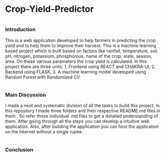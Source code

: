 # Crop-Yield-Predictor
#
### Introduction
This is a web application developed to help farmers in predicting the crop yield and to help them to improve their harvest. This is a machine learning based project which is built based on factors like rainfall, temperature, soil pH, nitrogen, potassium, phosphorous, name of the crop, state, season, area. On these various parameters the crop yield is calculated. In this project there are three units: 1. Frontend using REACT and CHAKRA-UI, 2. Backend using FLASK, 3. A machine learning model developed using Random Forest with Randomized CV.
#
### Main Discussion
I made a neat and systematic division of all the tasks to build this project. In this repository I made three folders and their respective README.md files in them . So refer those individual .md files to get a detailed understanding of them. After going through all the steps you can develop a intuitive web application. Also, after building the application you can host the application on the Internet without a single rupee. 
#
### Conclusion
